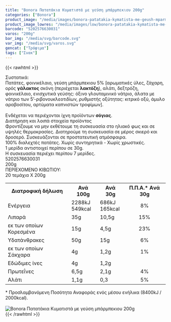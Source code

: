 ```yaml
---
title: "Bonora Πατατάκια Κυματιστά με γεύση μπάρμπεκιου 200g"
categories: ["Bonora"]
product_image: "/media/images/bonora-patatakia-kymatista-me-geush-mparmpekiou-200g.jpg"
product_image_lowres: "/media/images/low/bonora-patatakia-kymatista-me-geush-mparmpekiou-200g.jpg"
barcode: "5202576630031"
varos: "200g"
bar_img: "/media/svg/barcode.svg"
var_img: "/media/svg/varos.svg"
gencat: ["Τρόφιμα"]
tags: ["Σνακ"]
---
```

{{< rawhtml >}}

<div class="sload103"><div class="product"><div id="sistatika">Συστατικά:</div><div class="alltext">Πατάτες, φοινικέλαιο, γεύση μπάρμπεκιου 5% [αρωματικές ύλες, ζάχαρη, ορός <b>γάλακτος</b> σκόνη (περιέχεται <b>λακτόζη</b>), αλάτι, δεξτρόζη, φοινικέλαιο, ενισχυτικά γεύσης: όξινο γλουταμινικό νάτριο, άλατα με νάτριο των 5’-ριβονουκλεοτιδίων, ρυθμιστής οξύτητας: κιτρικό οξύ, άμυλο αραβοσίτου, αρτύματα καπνιστών τροφίμων].<br><br>Ενδέχεται να περιέχονται ίχνη προϊόντων <b>σόγιας</b>.</div><div id="loipa">Διατήρηση και λοιπά στοιχεία προϊόντος</div><div class="alltext">Φροντίζουμε να μην εκθέτουμε τη συσκευασία στο ηλιακό φως και σε υψηλές θερμοκρασίες. Διατηρούμε τη συσκευασία σε μέρος σκιερό και δροσερό. Συσκευάζονται σε προστατευτική ατμόσφαιρα.<br>100% διαλεχτές πατάτες. Χωρίς συντηρητικά - Χωρίς χρωστικές.<br>1 μερίδα αντιστοιχεί περίπου σε 30g.<br>Η συσκευασία περιέχει περίπου 7 μερίδες.</div><div id="barcode"><div id="barimage1"></div><span id="bartext">5202576630031</span></div><div id="varos"><div id="varosimage1"></div><span id="varostext">200g</span></div><div id="kivotio">ΠΕΡΙΕΧΟΜΕΝΟ ΚΙΒΩΤΙΟΥ:<br>20 τεμάχια Χ 200g</div><div class="tabout"><table id="diatable"><tbody><tr><th>Διατροφική δήλωση</th><th>Ανά 100g</th><th>Ανά 30g</th><th>Π.Π.Α.* Aνά 30g</th></tr><tr><td class="texr2">Ενέργεια</td><td class="texr">2288kJ<br>549kcal</td><td class="texr">686kJ<br>165kcal</td><td class="texr" style="text-align:center">8%</td></tr><tr><td class="texr2">Λιπαρά</td><td class="texr">35g</td><td class="texr">10,5g</td><td class="texr" style="text-align:center">15%</td></tr><tr><td class="gray">εκ των οποίων Κορεσµένα</td><td class="gray2">15g</td><td class="gray2">4,5g</td><td class="gray2" style="text-align:center">23%</td></tr><tr><td class="texr2">Yδατάνθρακες</td><td class="texr">50g</td><td class="texr">15g</td><td class="texr" style="text-align:center">6%</td></tr><tr><td class="gray">εκ των οποίων Σάκχαρα</td><td class="gray2">4g</td><td class="gray2">1,2g</td><td class="gray2" style="text-align:center">1%</td></tr><tr><td class="texr2">Eδώδιμες ίνες</td><td class="texr">4g</td><td class="texr">1,2g</td><td class="texr" style="text-align:center"></td></tr><tr><td class="texr2">Πρωτεΐνες</td><td class="texr">6,5g</td><td class="texr">2,1g</td><td class="texr" style="text-align:center">4%</td></tr><tr><td class="texr2">Αλάτι</td><td class="texr">1,1g</td><td class="texr">0,3</td><td class="texr" style="text-align:center">5%</td></tr></tbody></table></div><div class="alltext">* Προσλαμβανόμενη Ποσότητα Αναφοράς ενός μέσου ενήλικα (8400kJ / 2000kcal).</div><br><div class="pimg"><img alt="Bonora Πατατάκια Κυματιστά με γεύση μπάρμπεκιου 200g" title="Bonora Πατατάκια Κυματιστά με γεύση μπάρμπεκιου 200g" src="/media/images/bonora-patatakia-kymatista-me-geush-mparmpekiou-200g.jpg"></div></div></div>
{{< /rawhtml >}}


